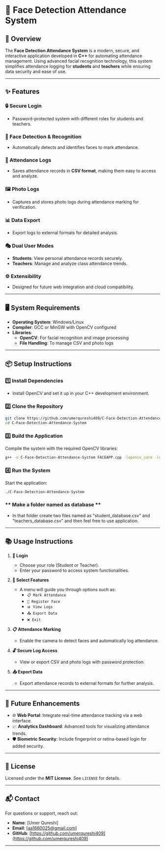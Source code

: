 # **🎯 Face Detection Attendance System**

## **📜 Overview**  
The **Face Detection Attendance System** is a modern, secure, and interactive application developed in **C++** for automating attendance management. Using advanced facial recognition technology, this system simplifies attendance logging for **students** and **teachers** while ensuring data security and ease of use.

---

## **✨ Features**  

### **🔒 Secure Login**  
- Password-protected system with different roles for students and teachers.

### **📸 Face Detection & Recognition**  
- Automatically detects and identifies faces to mark attendance.  

### **📂 Attendance Logs**  
- Saves attendance records in **CSV format**, making them easy to access and analyze.  

### **🖼️ Photo Logs**  
- Captures and stores photo logs during attendance marking for verification.  

### **📊 Data Export**  
- Export logs to external formats for detailed analysis.  

### **🎭 Dual User Modes**  
- **Students**: View personal attendance records securely.  
- **Teachers**: Manage and analyze class attendance trends.  

### **⚙️ Extensibility**  
- Designed for future web integration and cloud compatibility.  

---

## **🖥️ System Requirements**  

- **Operating System**: Windows/Linux  
- **Compiler**: GCC or MinGW with OpenCV configured  
- **Libraries**:  
  - **OpenCV**: For facial recognition and image processing  
  - **File Handling**: To manage CSV and photo logs  

---

## **📦 Setup Instructions**

### **1️⃣ Install Dependencies**  
- Install OpenCV and set it up in your C++ development environment.

### **2️⃣ Clone the Repository**  
```bash
git clone https://github.com/umerqureshi409/C-Face-Detection-Attendance-System.git
cd C-Face-Detection-Attendance-System
```

### **3️⃣ Build the Application**  
Compile the system with the required OpenCV libraries:  
```bash
g++ -o C-Face-Detection-Attendance-System FACEAPP.cpp -lopencv_core -lopencv_imgproc -lopencv_highgui -lopencv_face -lopencv_imgcodecs
```

### **4️⃣ Run the System**  
Start the application:  
```bash
./C-Face-Detection-Attendance-System
```
### ** Make a folder named as database **  
- In that folder create two files named as "student_database.csv" and "teachers_database.csv" and then feel free to use application.
---

## **📚 Usage Instructions**  

1. **🔑 Login**  
   - Choose your role (Student or Teacher).  
   - Enter your password to access system functionalities.  

2. **📜 Select Features**  
   - A menu will guide you through options such as:  
     - `📋 Mark Attendance`  
     - `📝 Register Face`  
     - `📊 View Logs`  
     - `📤 Export Data`  
     - `❌ Exit`  

3. **📋 Attendance Marking**  
   - Enable the camera to detect faces and automatically log attendance.  

4. **🔓 Secure Log Access**  
   - View or export CSV and photo logs with password protection.  

5. **📤 Export Data**  
   - Export attendance records to external formats for further analysis.

---

## **🚀 Future Enhancements**  
- 🌐 **Web Portal**: Integrate real-time attendance tracking via a web interface.  
- 📈 **Analytics Dashboard**: Advanced tools for visualizing attendance trends.  
- 🛡️ **Biometric Security**: Include fingerprint or retina-based login for added security.  

---

## **📜 License**  
Licensed under the **MIT License**. See `LICENSE` for details.  

---

## **📬 Contact**  
For questions or support, reach out:  
- **Name**: [Umer Qureshi]  
- **Email**: [aa1660025@gmail.com]  
- **GitHub**: [https://github.com/umerqureshi409](https://github.com/umerqureshi409)  

---
